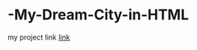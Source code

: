 # -My-Dream-City-in-HTML


my project link <a href ="https://github.com/kuspilla/-My-Dream-City-in-HTML"> link</a>